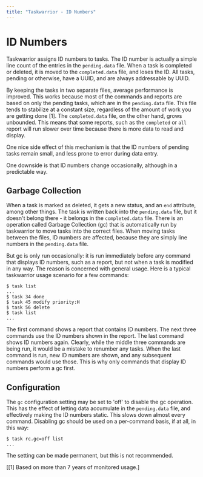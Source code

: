 ```yaml
---
title: "Taskwarrior - ID Numbers"
---
```


# ID Numbers

Taskwarrior assigns ID numbers to tasks. The ID number is actually a simple line
count of the entries in the `pending.data` file. When a task is completed or
deleted, it is moved to the `completed.data` file, and loses the ID. All tasks,
pending or otherwise, have a UUID, and are always addressable by UUID.

By keeping the tasks in two separate files, average performance is improved.
This works because most of the commands and reports are based on only the
pending tasks, which are in the `pending.data` file. This file tends to
stabilize at a constant size, regardless of the amount of work you are getting
done \[1\]. The `completed.data` file, on the other hand, grows unbounded. This
means that some reports, such as the `completed` or `all` report will run slower
over time because there is more data to read and display.

One nice side effect of this mechanism is that the ID numbers of pending tasks
remain small, and less prone to error during data entry.

One downside is that ID numbers change occasionally, although in a predictable
way.


## Garbage Collection

When a task is marked as deleted, it gets a new status, and an `end` attribute,
among other things. The task is written back into the `pending.data` file, but
it doesn\'t belong there - it belongs in the `completed.data` file. There is an
operation called Garbage Collection (gc) that is automatically run by
taskwarrior to move tasks into the correct files. When moving tasks between the
files, ID numbers are affected, because they are simply line numbers in the
`pending.data` file.

But gc is only run occasionally: it is run immediately before any command that
displays ID numbers, such as a report, but not when a task is modified in any
way. The reason is concerned with general usage. Here is a typical taskwarrior
usage scenario for a few commands:

    $ task list
    ...
    $ task 34 done
    $ task 45 modify priority:H
    $ task 56 delete
    $ task list
    ...

The first command shows a report that contains ID numbers. The next three
commands use the ID numbers shown in the report. The last command shows ID
numbers again. Clearly, while the middle three commands are being run, it would
be a mistake to renumber any tasks. When the last command is run, new ID numbers
are shown, and any subsequent commands would use those. This is why only
commands that display ID numbers perform a gc first.


## Configuration

The `gc` configuration setting may be set to \'off\' to disable the gc
operation. This has the effect of letting data accumulate in the `pending.data`
file, and effectively making the ID numbers static. This slows down almost every
command. Disabling gc should be used on a per-command basis, if at all, in this
way:

    $ task rc.gc=off list
    ...

The setting can be made permanent, but this is not recommended.

[\[1\] Based on more than 7 years of monitored usage.]
